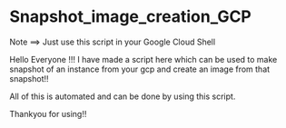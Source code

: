 # Snapshot_image_creation_GCP
Note ==> Just use this script in your Google Cloud Shell 

Hello Everyone !!!
I have made a script here which can be used to make snapshot of an instance from your gcp and create an image from that snapshot!!

All of this is automated and can be done by using this script.

Thankyou for using!!
